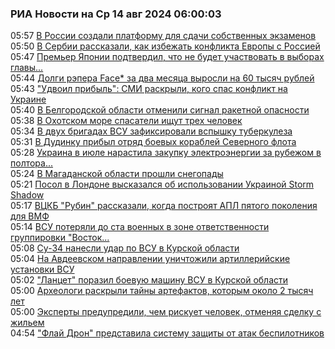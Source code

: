 <h3>РИА Новости на Ср 14 авг 2024 06:00:03</h3>
<div class="rss">
  <span class="smaller gray hspace">05:57</span>
  <a class="nodecor" href="https://ria.ru/20240814/platforma-1966069230.html">В России создали платформу для сдачи собственных экзаменов</a>
</div>
<div class="rss">
  <span class="smaller gray hspace">05:50</span>
  <a class="nodecor" href="https://ria.ru/20240814/serbiya-1966069055.html">В Сербии рассказали, как избежать конфликта Европы с Россией</a>
</div>
<div class="rss">
  <span class="smaller gray hspace">05:47</span>
  <a class="nodecor" href="https://ria.ru/20240814/yaponiya-1966068874.html">Премьер Японии подтвердил, что не будет участвовать в выборах главы...</a>
</div>
<div class="rss">
  <span class="smaller gray hspace">05:44</span>
  <a class="nodecor" href="https://ria.ru/20240814/dolgi-1966068697.html">Долги рэпера Face* за два месяца выросли на 60 тысяч рублей</a>
</div>
<div class="rss">
  <span class="smaller gray hspace">05:43</span>
  <a class="nodecor" href="https://ria.ru/20240814/ukraina-1966065861.html">"Удвоил прибыль": СМИ раскрыли, кого спас конфликт на Украине</a>
</div>
<div class="rss">
  <span class="smaller gray hspace">05:40</span>
  <a class="nodecor" href="https://ria.ru/20240814/belgorod-1966068458.html">В Белгородской области отменили сигнал ракетной опасности</a>
</div>
<div class="rss">
  <span class="smaller gray hspace">05:38</span>
  <a class="nodecor" href="https://ria.ru/20240814/spasenie-1966068308.html">В Охотском море спасатели ищут трех человек</a>
</div>
<div class="rss">
  <span class="smaller gray hspace">05:34</span>
  <a class="nodecor" href="https://ria.ru/20240814/vsu-1966068097.html">В двух бригадах ВСУ зафиксировали вспышку туберкулеза</a>
</div>
<div class="rss">
  <span class="smaller gray hspace">05:31</span>
  <a class="nodecor" href="https://ria.ru/20240814/flot-1966067937.html">В Дудинку прибыл отряд боевых кораблей Северного флота</a>
</div>
<div class="rss">
  <span class="smaller gray hspace">05:28</span>
  <a class="nodecor" href="https://ria.ru/20240814/ukraina-1966067769.html">Украина в июле нарастила закупку электроэнергии за рубежом в полтора...</a>
</div>
<div class="rss">
  <span class="smaller gray hspace">05:24</span>
  <a class="nodecor" href="https://ria.ru/20240814/snegopad-1966067593.html">В Магаданской области прошли снегопады</a>
</div>
<div class="rss">
  <span class="smaller gray hspace">05:21</span>
  <a class="nodecor" href="https://ria.ru/20240814/rakety-1966067409.html">Посол в Лондоне высказался об использовании Украиной Storm Shadow</a>
</div>
<div class="rss">
  <span class="smaller gray hspace">05:17</span>
  <a class="nodecor" href="https://ria.ru/20240814/apl-1966067220.html">ВЦКБ "Рубин" рассказали, когда построят АПЛ пятого поколения для ВМФ</a>
</div>
<div class="rss">
  <span class="smaller gray hspace">05:14</span>
  <a class="nodecor" href="https://ria.ru/20240814/spetsoperatsiya-1966067001.html">ВСУ потеряли до ста военных в зоне ответственности группировки "Восток...</a>
</div>
<div class="rss">
  <span class="smaller gray hspace">05:08</span>
  <a class="nodecor" href="https://ria.ru/20240814/istrebiteli-1966066773.html">Су-34 нанесли удар по ВСУ в Курской области</a>
</div>
<div class="rss">
  <span class="smaller gray hspace">05:04</span>
  <a class="nodecor" href="https://ria.ru/20240814/artilleriya-1966066617.html">На Авдеевском направлении уничтожили артиллерийские установки ВСУ</a>
</div>
<div class="rss">
  <span class="smaller gray hspace">05:02</span>
  <a class="nodecor" href="https://ria.ru/20240814/lantset-1966066214.html">"Ланцет" поразил боевую машину ВСУ в Курской области</a>
</div>
<div class="rss">
  <span class="smaller gray hspace">05:00</span>
  <a class="nodecor" href="https://ria.ru/20240814/kulikovo_pole-1966015684.html">Археологи раскрыли тайны артефактов, которым около 2 тысяч лет</a>
</div>
<div class="rss">
  <span class="smaller gray hspace">05:00</span>
  <a class="nodecor" href="https://realty.ria.ru/20240814/zhile-1965934038.html">Эксперты предупредили, чем рискует человек, отменяя сделку с жильем</a>
</div>
<div class="rss">
  <span class="smaller gray hspace">04:54</span>
  <a class="nodecor" href="https://ria.ru/20240814/ais-1966066013.html">"Флай Дрон" представила систему защиты от атак беспилотников</a>
</div>